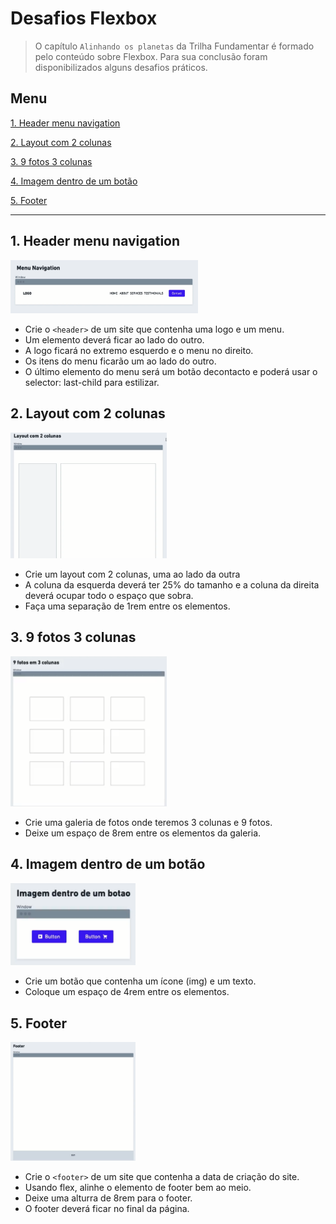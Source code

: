 # Desafios Flexbox

>O capítulo `Alinhando os planetas` da Trilha Fundamentar é formado pelo conteúdo sobre Flexbox. Para sua conclusão foram disponibilizados alguns desafios práticos.

<h2 id="menu">Menu</h2>

<a href="#menu-nav">1. Header menu navigation</a>

<a href="#layout">2. Layout com 2 colunas</a>

<a href="#fotos">3. 9 fotos 3 colunas</a>

<a href="#button">4. Imagem dentro de um botão</a>

<a href="#footer">5. Footer</a>

---

<h2 id="menu-nav">1. Header menu navigation</h2>

<a href="">
<img src="assets/menunav-model.PNG" alt="Modelo do menu de navegação" width="300px">
</a>

* Crie o `<header>` de um site que contenha uma logo e um menu.
* Um elemento deverá ficar ao lado do outro.
* A logo ficará no extremo esquerdo e o menu no direito.
* Os itens do menu ficarão um ao lado do outro.
* O último elemento do menu será um botão decontacto e poderá usar o selector: last-child para estilizar.



<h2 id="layout">2. Layout com 2 colunas</h2>

<a href="">
<img src="assets/layout-model.PNG" alt="Modelo do Layout com 2 colunas" width="250px">
</a>

* Crie um layout com 2 colunas, uma ao lado da outra
* A coluna da esquerda deverá ter 25% do tamanho e a coluna da direita deverá ocupar todo o espaço que sobra.
* Faça  uma separação de 1rem entre os elementos.

<h2 id="fotos">3. 9 fotos 3 colunas</h2> 

<a href="">
<img src="assets/fotos-model.PNG" alt="Modelo 9 fotos 3 colunas" width="250px">
</a>

* Crie uma galeria de fotos onde teremos 3 colunas e 9 fotos.
* Deixe um espaço de 8rem entre os elementos da galeria.

<h2 id="button">4. Imagem dentro de um botão</h2>

<a href="">
<img src="assets/button-model.PNG" alt="Modelo Imagem dentro de um botão" width="200px">
</a>

* Crie um botão que contenha um ícone (img) e um texto.
* Coloque um espaço de 4rem entre os elementos.

<h2 id="footer"> 5. Footer</h2>

<a href="">
<img src="assets/footer-model.PNG" alt="Modelo do Footer" width="200px">
</a>

* Crie o `<footer>` de um site que contenha a data de criação do site.
* Usando flex, alinhe o elemento de footer bem ao meio.
* Deixe uma alturra de 8rem para o footer.
* O footer deverá ficar no final da página.

